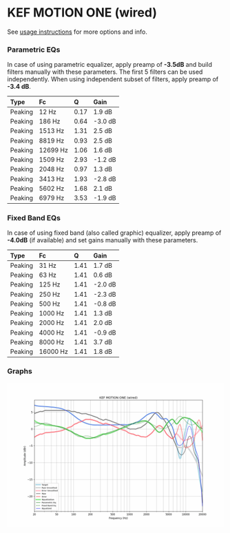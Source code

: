 # KEF MOTION ONE (wired)
See [usage instructions](https://github.com/jaakkopasanen/AutoEq#usage) for more options and info.

### Parametric EQs
In case of using parametric equalizer, apply preamp of **-3.5dB** and build filters manually
with these parameters. The first 5 filters can be used independently.
When using independent subset of filters, apply preamp of **-3.4 dB**.

| Type    | Fc       |    Q | Gain    |
|:--------|:---------|:-----|:--------|
| Peaking | 12 Hz    | 0.17 | 1.9 dB  |
| Peaking | 186 Hz   | 0.64 | -3.0 dB |
| Peaking | 1513 Hz  | 1.31 | 2.5 dB  |
| Peaking | 8819 Hz  | 0.93 | 2.5 dB  |
| Peaking | 12699 Hz | 1.06 | 1.6 dB  |
| Peaking | 1509 Hz  | 2.93 | -1.2 dB |
| Peaking | 2048 Hz  | 0.97 | 1.3 dB  |
| Peaking | 3413 Hz  | 1.93 | -2.8 dB |
| Peaking | 5602 Hz  | 1.68 | 2.1 dB  |
| Peaking | 6979 Hz  | 3.53 | -1.9 dB |

### Fixed Band EQs
In case of using fixed band (also called graphic) equalizer, apply preamp of **-4.0dB**
(if available) and set gains manually with these parameters.

| Type    | Fc       |    Q | Gain    |
|:--------|:---------|:-----|:--------|
| Peaking | 31 Hz    | 1.41 | 1.7 dB  |
| Peaking | 63 Hz    | 1.41 | 0.6 dB  |
| Peaking | 125 Hz   | 1.41 | -2.0 dB |
| Peaking | 250 Hz   | 1.41 | -2.3 dB |
| Peaking | 500 Hz   | 1.41 | -0.8 dB |
| Peaking | 1000 Hz  | 1.41 | 1.3 dB  |
| Peaking | 2000 Hz  | 1.41 | 2.0 dB  |
| Peaking | 4000 Hz  | 1.41 | -0.9 dB |
| Peaking | 8000 Hz  | 1.41 | 3.7 dB  |
| Peaking | 16000 Hz | 1.41 | 1.8 dB  |

### Graphs
![](./KEF%20MOTION%20ONE%20(wired).png)